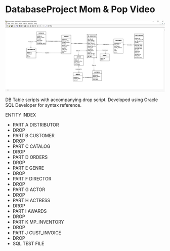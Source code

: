 # DatabaseProject Mom & Pop Video

![Course Banner](https://github.com/angelatackett/DatabaseProjectMPVideo/blob/main/MP_DB_ERD_ER-Assistant.png)

DB Table scripts with accompanying drop script.
Developed using Oracle SQL Developer for syntax reference.

ENTITY INDEX
- PART A DISTRIBUTOR
-   DROP
- PART B CUSTOMER
-   DROP
- PART C CATALOG
-   DROP
- PART D ORDERS
-   DROP
- PART E GENRE
-   DROP
- PART F DIRECTOR
-   DROP
- PART G ACTOR
-   DROP
- PART H ACTRESS
-   DROP
- PART I AWARDS
-   DROP
- PART K MP_INVENTORY
-   DROP
- PART J CUST_INVOICE
-   DROP
- SQL TEST FILE
